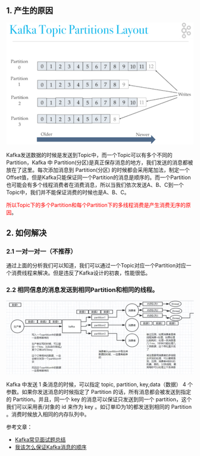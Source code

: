 
## 1. 产生的原因

![image](https://raw.githubusercontent.com/future94/java-technology/master/mq/kafka/images/12312312.png)

Kafka发送数据的时候是发送到Topic中，而一个Topic可以有多个不同的Partition，Kafka 中 Partition(分区)是真正保存消息的地方，我们发送的消息都被放在了这里。每次添加消息到 Partition(分区) 的时候都会采用尾加法，制定一个Offset值，但是Kafka只能保证同一个Partition的消息是顺序的。而一个Partition也可能会有多个线程消费者在消费消息，所以当我们依次发送A、B、C到一个Topic中，我们并不能保证消费的时候也是A、B、C。

<font color="red">所以Topic下的多个Partition和每个Partition下的多线程消费是产生消费无序的原因</font>。

## 2. 如何解决

### 2.1 一对一对一（不推荐）

通过上面的分析我们可以知道，我们可以通过一个Topic对应一个Partition对应一个消费线程来解决。但是违反了Kafka设计的初衷，性能很低。

### 2.2 相同信息的消息发送到相同Partition和相同的线程。

![image](https://raw.githubusercontent.com/future94/java-technology/master/mq/kafka/images/1631333678894.jpg)

Kafka 中发送 1 条消息的时候，可以指定 topic, partition, key,data（数据） 4 个参数。如果你发送消息的时候指定了 Partition 的话，所有消息都会被发送到指定的 Partition。并且，同一个 key 的消息可以保证只发送到同一个 partition，这个我们可以采用表/对象的 id 来作为 key 。如订单ID为1的都发送到相同的 Partition 。消费时候放入相同的内存队列中。


参考文章：
- [Kafka常见面试题总结](https://github.com/Snailclimb/JavaGuide/blob/master/docs/system-design/distributed-system/message-queue/Kafka%E5%B8%B8%E8%A7%81%E9%9D%A2%E8%AF%95%E9%A2%98%E6%80%BB%E7%BB%93.md)
- [我该怎么保证Kafka消息的顺序](https://apppukyptrl1086.h5.xiaoeknow.com/v1/course/video/v_5d2f44a2e1149_CU5x6W2z?type=2&pro_id=p_5d3114935b4d7_CEcL8yMS)